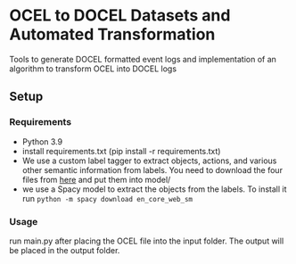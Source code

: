 # OCEL to DOCEL Datasets and Automated Transformation
Tools to generate DOCEL formatted event logs and implementation of an algorithm to transform OCEL into DOCEL logs

## Setup 
### Requirements
- Python 3.9
- install requirements.txt (pip install -r requirements.txt)
- We use a custom label tagger to extract objects, actions, and various other semantic information from labels. 
You need to download the four files from [here](https://gitlab.uni-mannheim.de/processanalytics/semantic-event-log-annotation/-/tree/main/.model/main) and put them into model/
- we use a Spacy model to extract the objects from the labels. To install it run `python -m spacy download en_core_web_sm`
### Usage
run main.py after placing the OCEL file into the input folder. The output will be placed in the output folder.
